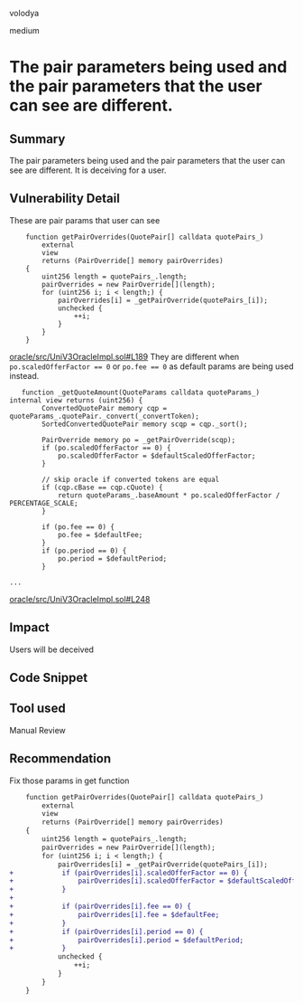 volodya

medium

# The pair parameters being used and the pair parameters that the user can see are different.

## Summary
The pair parameters being used and the pair parameters that the user can see are different. It is deceiving for a user.
## Vulnerability Detail
These are pair params that user can see
```solidity
    function getPairOverrides(QuotePair[] calldata quotePairs_)
        external
        view
        returns (PairOverride[] memory pairOverrides)
    {
        uint256 length = quotePairs_.length;
        pairOverrides = new PairOverride[](length);
        for (uint256 i; i < length;) {
            pairOverrides[i] = _getPairOverride(quotePairs_[i]);
            unchecked {
                ++i;
            }
        }
    }

```
[oracle/src/UniV3OracleImpl.sol#L189](https://github.com/sherlock-audit/2023-04-splits/blob/main/splits-oracle/src/UniV3OracleImpl.sol#L189)
They are different when `po.scaledOfferFactor == 0` or `po.fee == 0` as default params are being used instead.
```solidity
   function _getQuoteAmount(QuoteParams calldata quoteParams_) internal view returns (uint256) {
        ConvertedQuotePair memory cqp = quoteParams_.quotePair._convert(_convertToken);
        SortedConvertedQuotePair memory scqp = cqp._sort();

        PairOverride memory po = _getPairOverride(scqp);
        if (po.scaledOfferFactor == 0) {
            po.scaledOfferFactor = $defaultScaledOfferFactor;
        }

        // skip oracle if converted tokens are equal
        if (cqp.cBase == cqp.cQuote) {
            return quoteParams_.baseAmount * po.scaledOfferFactor / PERCENTAGE_SCALE;
        }

        if (po.fee == 0) {
            po.fee = $defaultFee;
        }
        if (po.period == 0) {
            po.period = $defaultPeriod;
        }

...
```
[oracle/src/UniV3OracleImpl.sol#L248](https://github.com/sherlock-audit/2023-04-splits/blob/main/splits-oracle/src/UniV3OracleImpl.sol#L248)
## Impact
Users will be deceived
## Code Snippet

## Tool used

Manual Review

## Recommendation
Fix those params in get function
```diff
    function getPairOverrides(QuotePair[] calldata quotePairs_)
        external
        view
        returns (PairOverride[] memory pairOverrides)
    {
        uint256 length = quotePairs_.length;
        pairOverrides = new PairOverride[](length);
        for (uint256 i; i < length;) {
            pairOverrides[i] = _getPairOverride(quotePairs_[i]);
+            if (pairOverrides[i].scaledOfferFactor == 0) {
+                pairOverrides[i].scaledOfferFactor = $defaultScaledOfferFactor;
+            }
+
+            if (pairOverrides[i].fee == 0) {
+                pairOverrides[i].fee = $defaultFee;
+            }
+            if (pairOverrides[i].period == 0) {
+                pairOverrides[i].period = $defaultPeriod;
+            }
            unchecked {
                ++i;
            }
        }
    }

```
